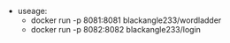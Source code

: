 * useage: 
  * docker run -p 8081:8081 blackangle233/wordladder
  * docker run -p 8082:8082 blackangle233/login